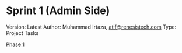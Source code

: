 # Sprint 1 (Admin Side)

Version: Latest
Author: Muhammad Irtaza, atif@renesistech.com
Type: Project Tasks

[Phase 1](Sprint%201%20(Admin%20Side)%202579ae7944c681ddb16cf5ecaab4b053/Phase%201%202579ae7944c681cc82fffef08d199b59.csv)